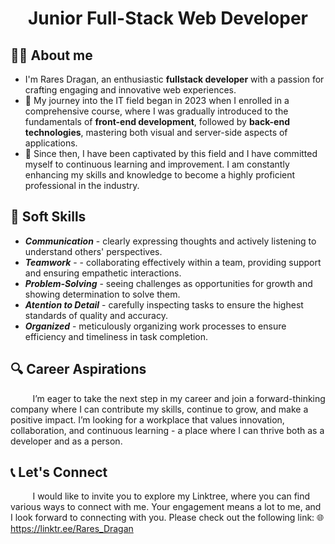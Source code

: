 <h1 align='center'>Junior Full-Stack Web Developer</h1>


<h2>👨‍💻 About me</h2>
<ul>
  <li>I'm Rares Dragan, an enthusiastic <b>fullstack developer</b> with a passion for crafting engaging and innovative web experiences.</li>
  <li>👣 My journey into the IT field began in 2023 when I enrolled in a comprehensive course, where I was gradually introduced to the fundamentals of <b>front-end development</b>, followed by <b>back-end technologies</b>, mastering both visual and server-side aspects of applications.</li>
  <li>🚀 Since then, I have been captivated by this field and I have committed myself to continuous learning and improvement. I am constantly enhancing my skills and knowledge to become a highly proficient professional in the industry.</li>
</ul>

<h2>🌟 Soft Skills</h2>
<ul>
  <li><b><i>Communication</i></b> - clearly expressing thoughts and actively listening to understand others' perspectives.</li>
  <li><b><i>Teamwork</i></b> - - collaborating effectively within a team, providing support and ensuring empathetic interactions.</li>
  <li><b><i>Problem-Solving</i></b> - seeing challenges as opportunities for growth and showing determination to solve them.</li>
  <li><b><i>Atention to Detail</i></b> - carefully inspecting tasks to ensure the highest standards of quality and accuracy.</li>
  <li><b><i>Organized</i></b> - meticulously organizing work processes to ensure efficiency and timeliness in task completion.</li>
</ul>

<h2>🔍 Career Aspirations</h2>
<p>‎‎&nbsp;&nbsp;&nbsp;&nbsp;&nbsp;&nbsp;&nbsp;&nbsp; ‎‎I’m eager to take the next step in my career and join a forward-thinking company where I can contribute my skills, continue to grow, and make a positive impact. I’m looking for a workplace that values innovation, collaboration, and continuous learning - a place where I can thrive both as a developer and as a person.</p>

<h2>📞 Let's Connect</h2>
<p>‎‎&nbsp;&nbsp;&nbsp;&nbsp;&nbsp;&nbsp;&nbsp;&nbsp; I would like to invite you to explore my Linktree, where you can find various ways to connect with me. Your engagement means a lot to me, and I look forward to connecting with you. Please check out the following link: 🌐 <a href="https://linktr.ee/Rares_Dragan">https://linktr.ee/Rares_Dragan</a></p>

